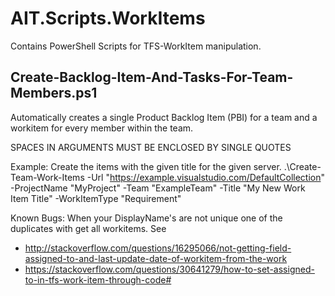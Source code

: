 # AIT.Scripts.WorkItems

Contains PowerShell Scripts for TFS-WorkItem manipulation.

## Create-Backlog-Item-And-Tasks-For-Team-Members.ps1

Automatically creates a single Product Backlog Item (PBI) for a team and a workitem for every member within the team.

SPACES IN ARGUMENTS MUST BE ENCLOSED BY SINGLE QUOTES

Example: Create the items with the given title for the given server.
  .\Create-Team-Work-Items -Url "https://example.visualstudio.com/DefaultCollection" -ProjectName "MyProject" -Team "ExampleTeam" -Title "My New Work Item Title" -WorkItemType "Requirement"

Known Bugs:
When your DisplayName's are not unique one of the duplicates with get all workitems. See 
- http://stackoverflow.com/questions/16295066/not-getting-field-assigned-to-and-last-update-date-of-workitem-from-the-work
- https://stackoverflow.com/questions/30641279/how-to-set-assigned-to-in-tfs-work-item-through-code#
